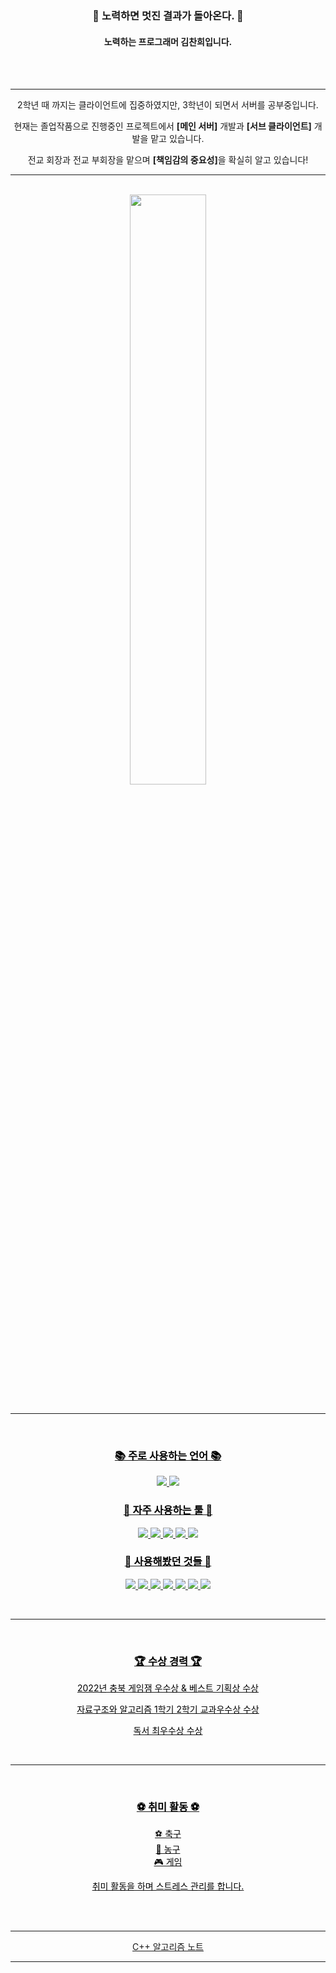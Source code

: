 <div align="center">

 <br><br>

  ### 🌟 노력하면 멋진 결과가 돌아온다. 🌟
  #### 노력하는 프로그래머 김찬희입니다.
 
  <br><br>
 *****
 
 
 <span style="font-size:100%">
 2학년 때 까지는 클라이언트에 집중하였지만, 3학년이 되면서 서버를 공부중입니다.
  
 현재는 졸업작품으로 진행중인 프로젝트에서 <b>[메인 서버]</b> 개발과 <b>[서브 클라이언트]</b> 개발을 맡고 있습니다.  

전교 회장과 전교 부회장을 맡으며 <b>[책임감의 중요성]</b>을 확실히 알고 있습니다!
 </span>
 
 
 ******
 <br>

 <!-- Chanhee's profile -->

 <a href="https://github.com/anuraghazra/github-readme-stats">
   <img src=https://github-readme-stats-sigma-five.vercel.app/api?username=cgim971&show_icons=true&theme=material-palenight&hide_border=true&bg_color=20232a&icon_color=E3E3E3A8&text_color=fff&title_color=918FE0&count_private=true" width=49.2% />
  <br><br>

<span style="color:Black">

 ******

  <span style="color:Black">
<br>

 ### 📚 주로 사용하는 언어 📚
 <p>
   <img src="https://img.shields.io/badge/C++-00599C?style=flat-square&logo=Cplusplus&logoColor=white"/>
   <img src="https://img.shields.io/badge/C%23-239120?style=flat-square&logo=Csharp&logoColor=white"/>
 </p>

 ### 🔧 자주 사용하는 툴 🔧
 <p>
   <img src="https://img.shields.io/badge/Unity-000000?style=flat-square&logo=Unity&logoColor=white"/>
   <img src="https://img.shields.io/badge/Github-181717?style=flat-square&logo=github&logoColor=white"/>
   <img src="https://img.shields.io/badge/Notion-000000?style=flat-square&logo=notion&logoColor=white"/>
   <img src="https://img.shields.io/badge/VS-5C2D91?style=flat-square&logo=visualstudio&logoColor=white"/>
   <img src="https://img.shields.io/badge/VS Code-007ACC?style=flat-square&logo=visualstudiocode&logoColor=white"/>
 </p>

 ### 📖 사용해봤던 것들 📖
 <p>
   <img src="https://img.shields.io/badge/JavaScript-F7DF1E?style=flat-square&logo=javascript&logoColor=white"/>
   <img src="https://img.shields.io/badge/TyeSript-3178C6?style=flat-square&logo=typescript&logoColor=white"/>
   <img src="https://img.shields.io/badge/NodeJS-339933?style=flat-square&logo=nodedotjs&logoColor=white"/>
   <img src="https://img.shields.io/badge/C-00599C?style=flat-square&logo=c&logoColor=white"/>
   <img src="https://img.shields.io/badge/HTML5-E34F26?style=flat-square&logo=html5&logoColor=white"/>
   <img src="https://img.shields.io/badge/DirectX-000000?style=flat-square&logoColor=white"/>
   <img src="https://img.shields.io/badge/MySQL-4479A1?style=flat-square&logo=mysql&logoColor=white"/>
 </p>

</span>

<br>
                                                                                              

*****
                                                                                              
<br>

<span style="color:Black">
                                                                                              
### 🏆 <b>수상 경력</b> 🏆

2022년 충북 게임잼 우수상 & 베스트 기획상 수상  

자료구조와 알고리즘 1학기 2학기 교과우수상 수상  
                                                                                              
독서 최우수상 수상  
                                                                                             
                                

<br>                                                                                       
<span style="color:Black">

*****
                                                                                              
<br>

### ⚽ 취미 활동 ⚽
⚽ 축구  
🏀 농구  
🎮 게임  
                         
취미 활동을 하며 스트레스 관리를 합니다.

                                                                                              
<br>
<br>

</span>

*****

                         
[C++ 알고리즘 노트](https://cloudy-swordtail-b86.notion.site/C-fe2b493cbe714ef9b56af689d47aad10)
                         
                         
*****
